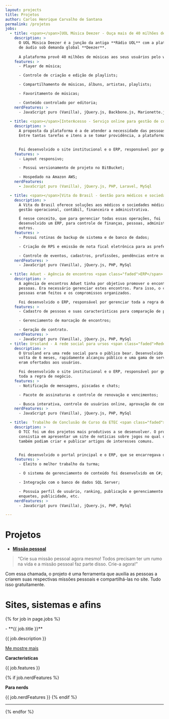 ```yaml
---
layout: projects
title: Projetos
author: Carlos Henrique Carvalho de Santana
permalink: /projetos
jobs:
  - title: <span></span>[UOL Música Deezer - Ouça mais de 40 milhões de músicas](http://deezer.musica.uol.com.br) <span class="faded">Plataforma</span>
    description: >
      O UOL Música Deezer é a junção da antiga **Rádio UOL** com a plataforma
      de áudio sob demanda global **Deezer**.
      
      A plataforma provê 40 milhões de músicas aos seus usuários pelo website ou pelo app da Deezer.
    features: >
      - Player de música;

      - Controle de criação e edição de playlists;

      - Compartilhamento de músicas, álbuns, artistas, playlists;

      - Favoritamento de músicas; 

      - Conteúdo controlado por editoria;
    nerdFeatures: >
      - JavaScript puro (Vanilla), jQuery.js, Backbone.js, Marionette.js, Underscore.js
        
  - title: <span></span>[InterAcesso - Serviço online para gestão de condomínios](http://interacesso.interport.com.br) <span class="faded">Institucional e ERP</span>
    description: >
      A proposta da plataforma é a de atender a necessidade das pessoas que convivem no ambito de um condomínio. 
      Entre tantas tarefas e itens a se tomar providência, a plataforma garante trazer agilidade e conforto para essas tomadas de decisões.

      
      Foi desenvolvido o site institucional e o ERP, responsável por gerenciar todo o negócio.
    features: >
      - Layout responsivo;

      - Possui versionamento de projeto no BitBucket;

      - Hospedado na Amazon AWS;
    nerdFeatures:
      - JavaScript puro (Vanilla), jQuery.js, PHP, Laravel, MySql

  - title: <span></span>[Vita do Brasil - Gestão para médicos e sociedades médicas](http://vitadobrasil.com.br/) <span class="faded">Institucional e ERP</span>
    description: >
      A Vita do Brasil oferece soluções aos médicos e sociedades médicas, em
      gestão operacional, contábil, financeira e administrativa.

      É nesse conceito, que para gerenciar todas essas operações, foi
      desenvolvido um ERP, para controle de finanças, pessoas, administração e
      outros.
    features: >
      - Possui rotinas de backup de sistema e de banco de dados;

      - Criação de RPS e emissão de nota fical eletrônica para as prefeituras de São Paulo e Taboão;

      - Controle de eventos, cadastros, profissões, pendências entre outros.
    nerdFeatures: >
      - JavaScript puro (Vanilla), jQuery.js, PHP, MySql

  - title: Aduet - Agência de encontros <span class="faded">ERP</span>
    description: >
      A agência de encontros Aduet tinha por objetivo promover o encontro de
      pessoas. Era necessário gerenciar estes encontros. Para isso, o cadastro das
      pessoas eram feitos e os compromissos organizados.

      Foi desenvolvido o ERP, responsável por gerenciar toda a regra de negócio.
    features: >
      - Cadastro de pessoas e suas características para comparação de perfil.

      - Gerenciamento de marcação de encontros;

      - Geração de contrato.
    nerdFeatures: >
      - JavaScript puro (Vanilla), jQuery.js, PHP, MySql
  - title: Ursoland - A rede social para ursos <span class="faded">Rede Social</span>
    description: >
      O Ursoland era uma rede social para o público bear. Desenvolvido por
      volta de 6 meses, rapidamente alcançou público e uma gama de serviços que
      eram ofertados aos usuários.

      Foi desenvolvido o site institucional e o ERP, responsável por gerenciar
      toda a regra de negócio.
    features: >
      - Notificação de mensagens, piscadas e chats;

      - Pacote de assinaturas e controle de renovação e vencimentos;

      - Busca interativa, controle de usuários online, aprovação de conteúdo,calendários de festas, etc..
    nerdFeatures: >
      - JavaScript puro (Vanilla), jQuery.js, PHP, MySql

  - title:  Trabalho de Conclusão de Curso da ETEC <span class="faded">TCC</span>
    description: >
      O TCC foi um dos projetos mais produtivos a se desenvolver. O projeto
      consistia em apresentar um site de notícias sobre jogos no qual os usuários
      também podiam criar e publicar artigos de interesses comuns.


      Foi desenvolvido o portal principal e o ERP, que se encarregava de gerenciar o conteúdo.
    features: >
      - Eleito o melhor trabalho da turma;

      - O sistema de gerenciamento de conteúdo foi desenvolvido em C#;

      - Integração com o banco de dados SQL Server;

      - Possuia perfil de usuário, ranking, publicação e gerenciamento de artigos,
      enquetes, publicidade, etc.
    nerdFeatures: >
      - JavaScript puro (Vanilla), jQuery.js, PHP, MySql

---
```


# Projetos

- **[Missão pessoal](https://missaopessoal.com.br)**
> “Crie sua missão pessoal agora mesmo! Todos precisam ter um rumo na vida e a
missão pessoal faz parte disso. Crie-a agora!”

Com essa chamada, o projeto é uma ferramenta que auxilia as pessoas a criarem
suas respectivas missões pessoais e compartilhá-las no site. Tudo isso
gratuitamente.

# Sites, sistemas e afins

{% for job in page.jobs %}

<div class="project" markdown="1">
- **{{ job.title  }}**

{{ job.description }}

<a href="#" class="project--show-more button">
  Me mostre mais
</a>

<div class="project--features--container project--features--container__hide" markdown="1">

**Caracteristícas**

{{ job.features }}

{% if job.nerdFeatures %}

**Para nerds**

{{ job.nerdFeatures }}
{% endif %}

</div>
</div>

---
{% endfor %}
